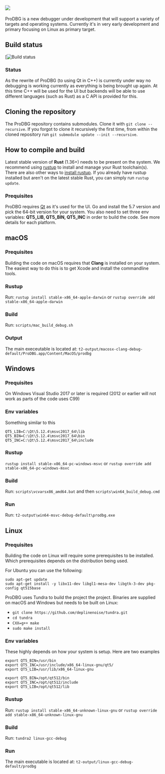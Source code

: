 ![](/data/prodbg_logo.png)
======

ProDBG is a new debugger under development that will support a variety of targets and operating systems. Currently it's in very early development and primary focusing on Linux as primary target.

## Build status

[![Build status](https://github.com/emoon/ProDBG/workflows/CI/badge.svg)

### Status

As the rewrite of ProDBG (to using Qt in C++) is currently under way no debugging is working currently as everything is being brought up again. At this time C++ will be used for the UI but backends will be able to use different languages (such as Rust) as a C API is provided for this.

## Cloning the repository

The ProDBG repository contains submodules. Clone it with `git clone --recursive`. If you forgot to clone it recursively the first time, from within the cloned repository run `git submodule update --init --recursive`.

## How to compile and build

Latest stable version of **Rust** (1.36+) needs to be present on the system. We recommend using [rustup](https://www.rustup.rs/) to install and manage your Rust toolchain(s). There are also other ways to [install rustup](https://github.com/rust-lang-nursery/rustup.rs/#other-installation-methods). If you already have rustup installed but aren't on the latest stable Rust, you can simply run `rustup update`.

### Prequisites

ProDBG requires [Qt](https://www.qt.io/) as it's used for the UI. Go and install the 5.7 version and pick the 64-bit version for your system.
You also need to set three env variables: **QT5_LIB, QT5_BIN, QT5_INC** in order to build the code. See more details for each platform.
## macOS

### Prequisites

Building the code on macOS requires that **Clang** is installed on your system. The easiest way to do this is to get Xcode and install the commandline tools.

### Rustup
Run: `rustup install stable-x86_64-apple-darwin` or `rustup override add stable-x86_64-apple-darwin`

### Build
Run: `scripts/mac_build_debug.sh`

### Output
The main execeutable is located at: `t2-output/macosx-clang-debug-default/ProDBG.app/Content/MacOS/prodbg`

## Windows

### Prequisites
On Windows Visual Studio 2017 or later is required (2012 or earlier will not work as parts of the code uses C99)

### Env variables

Something similar to this

```
QT5_LIB=C:\Qt\5.12.4\msvc2017_64\lib
QT5_BIN=C:\Qt\5.12.4\msvc2017_64\bin
QT5_INC=C:\Qt\5.12.4\msvc2017_64\include
```

### Rustup
`rustup install stable-x86_64-pc-windows-msvc` or `rustup override add stable-x86_64-pc-windows-msvc`

### Build
Run: `scripts\vcvarsx86_amd64.bat` and then `scripts\win64_build_debug.cmd`

### Run
Run: `t2-output\win64-msvc-debug-default\prodbg.exe`

## Linux

### Prequisites
Building the code on Linux will require some prerequisites to be installed. Which prerequisites depends on the distribution being used.

For Ubuntu you can use the following:
```
sudo apt-get update
sudo apt-get install -y libx11-dev libgl1-mesa-dev libgtk-3-dev pkg-config qt515base
```

ProDBG uses Tundra to build the project the project. Binaries are supplied on macOS and Windows but needs to be built on Linux:
* `git clone https://github.com/deplinenoise/tundra.git`
* `cd tundra`
* `CXX=g++ make`
* `sudo make install`

### Env variables

These highly depends on how your system is setup. Here are two examples

```
export QT5_BIN=/usr/bin
export QT5_INC=/usr/include/x86_64-linux-gnu/qt5/
export QT5_LIB=/usr/lib/x86_64-linux-gnu
```

```
export QT5_BIN=/opt/qt512/bin
export QT5_INC=/opt/qt512/include
export QT5_LIB=/opt/qt512/lib
```

### Rustup
Run: `rustup install stable-x86_64-unknown-linux-gnu` or `rustup override add stable-x86_64-unknown-linux-gnu`

### Build
Run: `tundra2 linux-gcc-debug`

### Run
The main executable is located at: `t2-output/linux-gcc-debug-default/prodbg`
